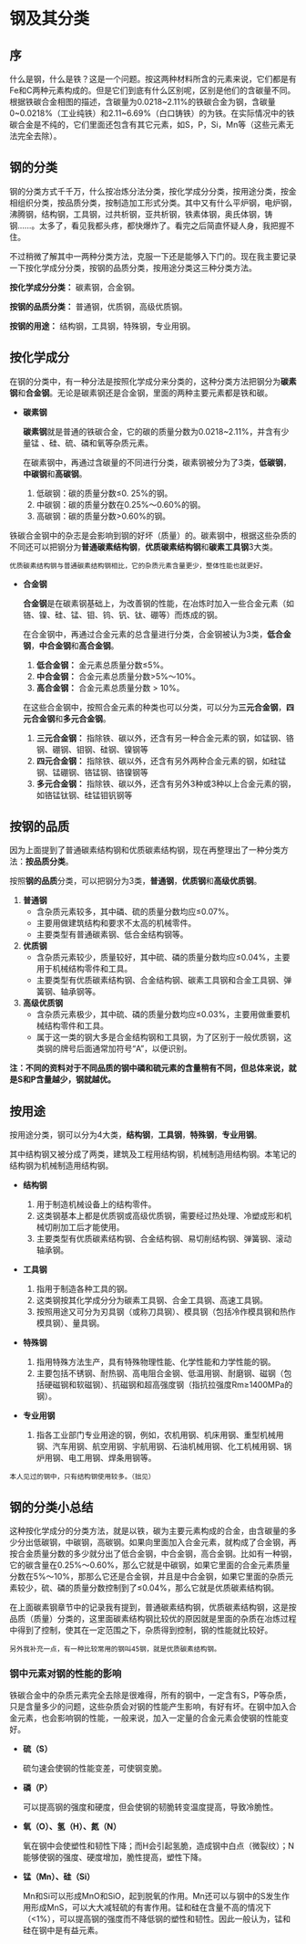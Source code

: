 # 钢及其分类

## 序

什么是钢，什么是铁？这是一个问题。按这两种材料所含的元素来说，它们都是有Fe和C两种元素构成的。但是它们到底有什么区别呢，区别是他们的含碳量不同。
根据铁碳合金相图的描述，含碳量为0.0218~2.11%的铁碳合金为钢，含碳量0~0.0218%（工业纯铁）和2.11~6.69%（白口铸铁）的为铁。在实际情况中的铁碳合金是不纯的，它们里面还包含有其它元素，如S，P，Si，Mn等（这些元素无法完全去除）。

## 钢的分类

钢的分类方式千千万，什么按冶炼分法分类，按化学成分分类，按用途分类，按金相组织分类，按品质分类，按制造加工形式分类。其中又有什么平炉钢，电炉钢，沸腾钢，结构钢，工具钢，过共析钢，亚共析钢，铁素体钢，奥氏体钢，铸钢......。太多了，看见我都头疼，都快爆炸了。看完之后简直怀疑人身，我把握不住。

不过稍微了解其中一两种分类方法，克服一下还是能够入下门的。现在我主要记录一下按化学成分分类，按钢的品质分类，按用途分类这三种分类方法。

**按化学成分分类：** 碳素钢，合金钢。

**按钢的品质分类：** 普通钢，优质钢，高级优质钢。

**按钢的用途：** 结构钢，工具钢，特殊钢，专业用钢。

## 按化学成分

在钢的分类中，有一种分法是按照化学成分来分类的，这种分类方法把钢分为**碳素钢**和**合金钢**。无论是碳素钢还是合金钢，里面的两种主要元素都是铁和碳。

- **碳素钢** 

  **碳素钢**就是普通的铁碳合金，它的碳的质量分数为0.0218~2.11%，并含有少量锰 、硅、硫、磷和氧等杂质元素。

  在碳素钢中，再通过含碳量的不同进行分类，碳素钢被分为了3类，**低碳钢**，**中碳钢**和**高碳钢**。

  1. 低碳钢：碳的质量分数≤0. 25%的钢。
  2. 中碳钢：碳的质量分数在0.25%～0.60%的钢。
  3. 高碳钢：碳的质量分数>0.60%的钢。

铁碳合金钢中的杂志是会影响到钢的好坏（质量）的。碳素钢中，根据这些杂质的不同还可以把钢分为**普通碳素结构钢**，**优质碳素结构钢**和**碳素工具钢**3大类。

```{note}
优质碳素结构钢与普通碳素结构钢相比，它的杂质元素含量更少，整体性能也就更好。
```

- **合金钢** 

  **合金钢**是在碳素钢基础上，为改善钢的性能，在冶炼时加入一些合金元素（如铬、镍、硅、锰、钼、钨、钒、钛、硼等）而炼成的钢。

  在合金钢中，再通过合金元素的总含量进行分类，合金钢被认为3类，**低合金钢**，**中合金钢**和**高合金钢**。

  1. **低合金钢：** 金元素总质量分数≤5%。
  2. **中合金钢：** 合金元素总质量分数>5%～10%。
  3. **高合金钢：** 合金元素总质量分数 > 10%。

  在这些合金钢中，按照合金元素的种类也可以分类，可以分为**三元合金钢**，**四元合金钢**和**多元合金钢**。

  1. **三元合金钢：** 指除铁、碳以外，还含有另一种合金元素的钢，如锰钢、铬钢、硼钢、钼钢、硅钢、镍钢等
  2. **四元合金钢：** 指除铁、碳以外，还含有另外两种合金元素的钢，如硅锰钢、锰硼钢、铬锰钢、铬镍钢等
  3. **多元合金钢：** 指除铁、碳以外，还含有另外3种或3种以上合金元素的钢，如铬锰钛钢、硅锰钼钒钢等

## 按钢的品质

因为上面提到了普通碳素结构钢和优质碳素结构钢，现在再整理出了一种分类方法：**按品质分类**。

按照**钢的品质**分类，可以把钢分为3类，**普通钢**，**优质钢**和**高级优质钢**。

1. **普通钢** 
   - 含杂质元素较多，其中磷、硫的质量分数均应≤0.07%。
   - 主要用做建筑结构和要求不太高的机械零件。
   - 主要类型有普通碳素钢、低合金结构钢等。
2. **优质钢** 
   - 含杂质元素较少，质量较好，其中硫、磷的质量分数均应≤0.04%，主要用于机械结构零件和工具。
   - 主要类型有优质碳素结构钢、合金结构钢、碳素工具钢和合金工具钢、弹簧钢、轴承钢等。
3. **高级优质钢** 
   - 含杂质元素极少，其中硫、磷的质量分数均应≤0.03%，主要用做重要机械结构零件和工具。
   - 属于这一类的钢大多是合金结构钢和工具钢，为了区别于一般优质钢，这类钢的牌号后面通常加符号“A”，以便识别。

**注：不同的资料对于不同品质的钢中磷和硫元素的含量稍有不同，但总体来说，就是S和P含量越少，钢就越优。** 

## 按用途

按用途分类，钢可以分为4大类，**结构钢**，**工具钢**，**特殊钢**，**专业用钢**。

其中结构钢又被分成了两类，建筑及工程用结构钢，机械制造用结构钢。本笔记的结构钢为机械制造用结构钢。

- **结构钢**
  1. 用于制造机械设备上的结构零件。
  2. 这类钢基本上都是优质钢或高级优质钢，需要经过热处理、冷塑成形和机械切削加工后才能使用。
  3. 主要类型有优质碳素结构钢、合金结构钢、易切削结构钢、弹簧钢、滚动轴承钢。

- **工具钢**
  1. 指用于制造各种工具的钢。
  2. 这类钢按其化学成分分为碳素工具钢、合金工具钢、高速工具钢。
  3. 按照用途又可分为刃具钢（或称刀具钢）、模具钢（包括冷作模具钢和热作模具钢）、量具钢。

- **特殊钢**
  1. 指用特殊方法生产，具有特殊物理性能、化学性能和力学性能的钢。
  2. 主要包括不锈钢、耐热钢、高电阻合金钢、低温用钢、耐磨钢、磁钢（包括硬磁钢和软磁钢）、抗磁钢和超高强度钢（指抗拉强度Rm≥1400MPa的钢）。

- **专业用钢**
  1. 指各工业部门专业用途的钢，例如，农机用钢、机床用钢、重型机械用钢、汽车用钢、航空用钢、宇航用钢、石油机械用钢、化工机械用钢、锅炉用钢、电工用钢、焊条用钢等。

```{note}
本人见过的钢中，只有结构钢使用较多。（拙见）
```

## 钢的分类小总结

这种按化学成分的分类方法，就是以铁，碳为主要元素构成的合金，由含碳量的多少分出低碳钢，中碳钢，高碳钢。如果向里面加入合金元素，就构成了合金钢，再按合金质量分数的多少就分出了低合金钢，中合金钢，高合金钢。比如有一种钢，它的碳含量在0.25%～0.60%，那么它就是中碳钢，如果它里面的合金元素质量分数在5%～10%，那那么它还是合金钢，并且是中合金钢，如果它里面的杂质元素较少，硫、磷的质量分数控制到了≤0.04%，那么它就是优质碳素结构钢。

在上面碳素钢章节中的记录我有提到，普通碳素结构钢，优质碳素结构钢，这是按品质（质量）分类的，这里面碳素结构钢比较优的原因就是里面的杂质在冶炼过程中得到了控制，使其在一定范围之下，杂质得到控制，钢的性能就比较好。

```{note}
另外我补充一点，有一种比较常用的钢叫45钢，就是优质碳素结构钢。
```

### 钢中元素对钢的性能的影响

铁碳合金中的杂质元素完全去除是很难得，所有的钢中，一定含有S，P等杂质，只是含量多少的问题，这些杂质会对钢的性能产生影响，有好有坏。在钢中加入合金元素，也会影响钢的性能，一般来说，加入一定量的合金元素会使钢的性能变好。

- **硫（S）**

  硫匀速会使钢的性能变差，可使钢变脆。

- **磷（P）**

  可以提高钢的强度和硬度，但会使钢的韧脆转变温度提高，导致冷脆性。

- **氧（O）、氢（H）、氮（N）**

  氧在钢中会使塑性和韧性下降；而H会引起氢脆，造成钢中白点（微裂纹）；N能够使钢的强度、硬度增加，脆性提高，塑性下降。

- **锰（Mn）、硅（Si）**

  Mn和Si可以形成MnO和SiO，起到脱氧的作用。Mn还可以与钢中的S发生作用形成MnS，可以大大减轻硫的有害作用。锰和硅在含量不高的情况下（<1%），可以提高钢的强度而不降低钢的塑性和韧性。因此一般认为，锰和硅在钢中是有益元素。

















